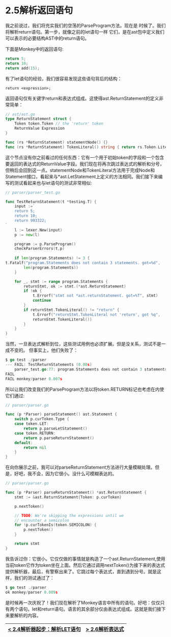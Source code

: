 # 2.5解析返回语句
我之前说过，我们将充实我们的空荡的ParseProgram方法。现在是
时候了。我们将解析return语句。第一步，就像之前的let语句一样
它们，是在ast包中定义我们可以表示的必要结构AST中的return语句。

下面是Monkey中的返回语句:
```go
return 5;
return 10;
return add(15);
```
有了let语句的经验，我们很容易发现这些语句背后的结构：
```
return <expression>;
```
返回语句仅有关键字return和表达式组成。这使得ast.ReturnStatement的定义非常简单：
```go
// ast/ast.go
type ReturnStatement struct {
    Token token.Token // the 'return' token
    ReturnValue Expression
}

func (rs *ReturnStatement) statementNode() {}
func (rs *ReturnStatement) TokenLiteral() string { return rs.Token.Literal }
```
这个节点没有你之前看过的任何东西：它有一个用于初始token的字段和一个包含要返回的表达式的ReturnValue字段。我们现在将再次跳过表达式的解析和分号，但稍后会回到这一点。statementNode和TokenLiteral方法用于完成Node和Statement接口，看起来与*ast.LetStatement上定义的方法相同。我们接下来编写的测试看起来也与let语句的测试非常相似:
```go
// parser/parser_test.go

func TestReturnStatement(t *testing.T) {
    input :=`
    return 5;
    return 10;
    return 993322;
`
    l := lexer.New(input)
    p := new(l)

    program := p.ParseProgram()
    checkParserErrors(t,p)
    
    if len(program.Statements) != 3 {
t.Fatalf("program.Statements does not contain 3 statements. got=%d",
        len(program.Statements))
    }

    for _, stmt := range program.Statements {
        returnStmt, ok := stmt.(*ast.ReturnStatement)
        if !ok {
            t.Errorf("stmt not *ast.returnStatement. got=%T", stmt)
            continue
        }
        if returnStmt.TokenLiteral() != "return" {
            t.Errorf("returnStmt.TokenLiteral not 'return', got %q",
            returnStmt.TokenLiteral())
        }
    }
}
```
当然，一旦表达式解析到位，这些测试用例也必须扩展。但是没关系，测试不是一成不变的。 但事实上，他们失败了：
```go
$ go test ./parser
--- FAIL: TestReturnStatements (0.00s)
    parser_test.go:77: program.Statements does not contain 3 statements. got=0
FAIL
FAIL monkey/parser 0.007s
```
所以让我们改变我们的ParseProgram方法以将token.RETURN标记也考虑在内使它们通过:
```go
// parser/parser.go

func (p *Parser) parseStatement() ast.Statement {
    switch p.curToken.Type {
    case token.LET:
        return p.parseLetStatement()
    case token.RETURN:
        return p.parseReturnStatement()
    default:
        return nil
    }
}
```
在向你展示之前，我可以对parseReturnStatement方法进行大量模糊处理。但是，好吧，我不会，因为它很小。没什么可模糊表达的。
```go
// parser/parser.go

func (p *Parser) parseReturnStatement() *ast.ReturnStatement {
    stmt := &ast.ReturnStatement{Token: p.curToken}

    p.nextToken()

    // TODO: We're skipping the expressions until we
    // encounter a semicolon
    for !p.curTokenIs(token.SEMICOLON) {
        p.nextToken()
    }

    return stmt
}
```
我告诉过你：它很小。它仅仅做的事情就是构造了一个ast.ReturnStatement,使用当前token它作为token坐在上面。然后它通过调用nextToken()为接下来的表达式提供解析器，最后，有警察出来了。它跳过每个表达式，直到遇到分号。就是这样，我们的测试通过了：
```go
$ go test ./parser
ok monkey/parser 0.009s
```
是时候再一次庆祝了！我们现在解析了Monkey语言中所有的语句。好吧：仅仅只有两个语句。let和return语句。语言的其余部分仅由表达式组成。这就是我们接下来要解析的内容。

|[< 2.4解析器起步：解析LET语句](2.4.md)|[> 2.6解析表达式](2.6.md)|
|-|-|